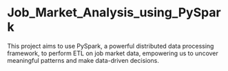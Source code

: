 # Job_Market_Analysis_using_PySpark
This project aims to use PySpark, a powerful distributed data processing framework, to perform ETL on job market data, empowering us to uncover meaningful patterns and make data-driven decisions.
